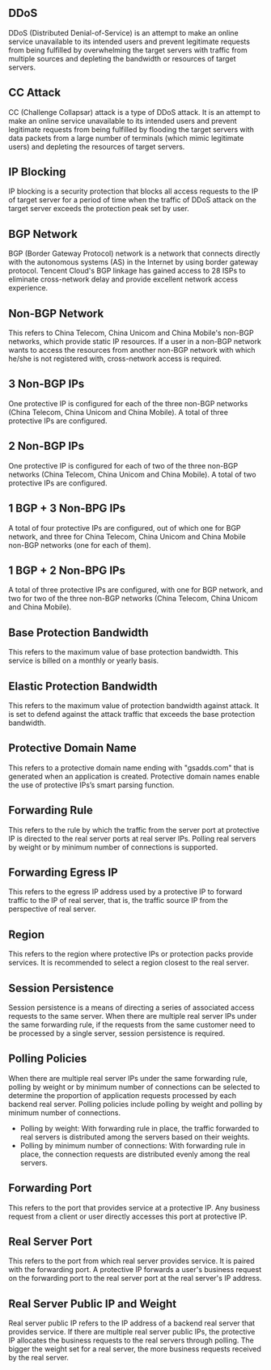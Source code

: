 [//]: # (chinagitpath:XXXXX)

## DDoS
DDoS (Distributed Denial-of-Service) is an attempt to make an online service unavailable to its intended users and prevent legitimate requests from being fulfilled by overwhelming the target servers with traffic from multiple sources and depleting the bandwidth or resources of target servers. 

## CC Attack
CC (Challenge Collapsar) attack is a type of DDoS attack. It is an attempt to make an online service unavailable to its intended users and prevent legitimate requests from being fulfilled by flooding the target servers with data packets from a large number of terminals (which mimic legitimate users) and depleting the resources of target servers. 

## IP Blocking
IP blocking is a security protection that blocks all access requests to the IP of target server for a period of time when the traffic of DDoS attack on the target server exceeds the protection peak set by user.

## BGP Network
BGP (Border Gateway Protocol) network is a network that connects directly with the autonomous systems (AS) in the Internet by using border gateway protocol. Tencent Cloud's BGP linkage has gained access to 28 ISPs to eliminate cross-network delay and provide excellent network access experience.

## Non-BGP Network
This refers to China Telecom, China Unicom and China Mobile's non-BGP networks, which provide static IP resources. If a user in a non-BGP network wants to access the resources from another non-BGP network with which he/she is not registered with, cross-network access is required.

## 3 Non-BGP IPs
One protective IP is configured for each of the three non-BGP networks (China Telecom, China Unicom and China Mobile). A total of three protective IPs are configured.

## 2 Non-BGP IPs
One protective IP is configured for each of two of the three non-BGP networks (China Telecom, China Unicom and China Mobile). A total of two protective IPs are configured.

## 1 BGP + 3 Non-BPG IPs
A total of four protective IPs are configured, out of which one for BGP network, and three for China Telecom, China Unicom and China Mobile non-BGP networks (one for each of them).

## 1 BGP + 2 Non-BPG IPs
A total of three protective IPs are configured, with one for BGP network, and two for two of the three non-BGP networks (China Telecom, China Unicom and China Mobile).

## Base Protection Bandwidth
This refers to the maximum value of base protection bandwidth. This service is billed on a monthly or yearly basis.

## Elastic Protection Bandwidth
This refers to the maximum value of protection bandwidth against attack. It is set to defend against the attack traffic that exceeds the base protection bandwidth.

## Protective Domain Name
This refers to a protective domain name ending with "gsadds.com" that is generated when an application is created. Protective domain names enable the use of protective IPs’s smart parsing function. 

## Forwarding Rule
This refers to the rule by which the traffic from the server port at protective IP is directed to the real server ports at real server IPs. Polling real servers by weight or by minimum number of connections is supported.

## Forwarding Egress IP
This refers to the egress IP address used by a protective IP to forward traffic to the IP of real server, that is, the traffic source IP from the perspective of real server. 

## Region
This refers to the region where protective IPs or protection packs provide services. It is recommended to select a region closest to the real server.

## Session Persistence
Session persistence is a means of directing a series of associated access requests to the same server. When there are multiple real server IPs under the same forwarding rule, if the requests from the same customer need to be processed by a single server, session persistence is required.

## Polling Policies
When there are multiple real server IPs under the same forwarding rule, polling by weight or by minimum number of connections can be selected to determine the proportion of application requests processed by each backend real server. Polling policies include polling by weight and polling by minimum number of connections.
 - Polling by weight: With forwarding rule in place, the traffic forwarded to real servers is distributed among the servers based on their weights.
 - Polling by minimum number of connections: With forwarding rule in place, the connection requests are distributed evenly among the real servers.

## Forwarding Port
This refers to the port that provides service at a protective IP. Any business request from a client or user directly accesses this port at protective IP.

## Real Server Port
This refers to the port from which real server provides service. It is paired with the forwarding port. A protective IP forwards a user's business request on the forwarding port to the real server port at the real server's IP address.

## Real Server Public IP and Weight
Real server public IP refers to the IP address of a backend real server that provides service. If there are multiple real server public IPs, the protective IP allocates the business requests to the real servers through polling. The bigger the weight set for a real server, the more business requests received by the real server.













































